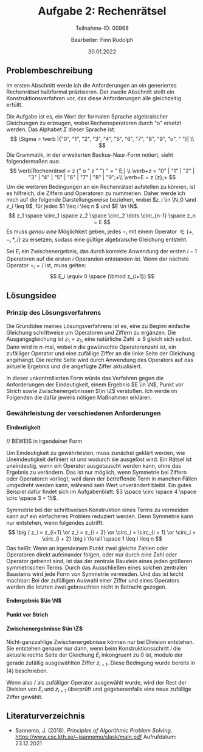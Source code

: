 <h1 style="text-align: center;">Aufgabe 2: Rechenrätsel</h1>
<p style="text-align: center;">Teilnahme-ID: 00968</p>
<p style="text-align: center;">Bearbeiter: Finn Rudolph</p>
<p style="text-align: center;">30.01.2022</p>

## Problembeschreibung

Im ersten Abschnitt werde ich die Anforderungen an ein generiertes Rechenrätsel halbformal präzisieren. Der zweite Abschnitt stellt ein Konstruktionsverfahren vor, das diese Anforderungen alle gleichzeitig erfüllt.

Die Aufgabe ist es, ein Wort der formalen Sprache algebraischer Gleichungen zu erzeugen, wobei Rechenoperatoren durch "o" ersetzt werden. Das Alphabet $\Sigma$ dieser Sprache ist:
$$
\Sigma = \verb |{"0", "1", "2", "3", "4", "5", "6", "7", "8", "9", "o", " "}| \\
$$
Die Grammatik, in der erweiterten Backus-Naur-Form notiert, sieht folgendermaßen aus:
$$
\verb|Rechenrätsel = z {" o " z " "} " = " E;| \\
\verb+z = "0" | "1" | "2" | "3" | "4" | "5" | "6" | "7" | "8" | "9";+\\
\verb+E = z {z};+
$$
Um die weiteren Bedingungen an ein Rechenrätsel aufstellen zu können, ist es hilfreich, die Ziffern und Operatoren zu nummerien. Daher werde ich mich auf die folgende Darstellungsweise beziehen, wobei $z_i \in \N_0 \and z_i \leq 9$, für jedes $1 \leq i \leq n $ und $E \in \N$.
$$
z_1 \space \circ_1 \space z_2 \space \circ_2 \dots \circ_{n-1} \space z_n = E
$$
Es muss *genau eine* Möglichkeit geben, jedes $\circ_i$ mit einem Operator $\in \{+,-,*,/\}$ zu ersetzen, sodass eine gültige algebraische Gleichung entsteht.

Sei $E_i$ ein Zwischenergebnis, das durch korrekte Anwendung der ersten $i-1$ Operatoren auf die ersten $i$ Operanden entstanden ist. Wenn der nächste Operator $\circ_i = /$ ist, muss gelten:
$$
E_i \equiv 0 \space (\bmod z_{i+1})
$$

## Lösungsidee

### Prinzip des Lösungsverfahrens

Die Grundidee meines Lösungsverfahrens ist es, eine zu Beginn einfache Gleichung schrittweise um Operatoren und Ziffern zu ergänzen. Die Ausgangsgleichung ist $z_1 = z_1$, eine natürliche Zahl $\leq 9$ gleich sich selbst. Dann wird in $n$-mal, wobei $n$ die gewünschte Operatorenzahl ist, ein zufälliger Operator und eine zufällige Ziffer an die linke Seite der Gleichung angehängt. Die rechte Seite wird durch Anwendung des Operators auf das aktuelle Ergebnis und die angefügte Ziffer aktualisiert.

In dieser unkontrollierten Form würde das Verfahren gegen die Anforderungen der Eindeutigkeit, einem Ergebnis $E \in \N$, Punkt vor Strich sowie Zwischenergebnissen $\in \Z$ verstoßen. Ich werde im Folgenden die dafür jeweils nötigen Maßnahmen erklären.

### Gewährleistung der verschiedenen Anforderungen

#### Eindeutigkeit

// BEWEIS in irgendeiner Form

Um Eindeutigkeit zu gewährleisten, muss zunächst geklärt werden, wie Uneindeutigkeit definiert ist und wodurch sie ausgelöst wird. Ein Rätsel ist uneindeutig, wenn ein Operator ausgetauscht werden kann, ohne das Ergebnis zu verändern. Das ist nur möglich, wenn Symmetrie bei Ziffern oder Operatoren vorliegt, weil dann der betreffende Term in manchen Fällen umgedreht werden kann, während sein Wert unverändert bleibt. Ein gutes Beispiel dafür findet sich im Aufgabenblatt: $3 \space \circ \space 4 \space \circ \space 3 = 15$.

Symmetrie bei der schrittweisen Konstruktion eines Terms zu vermeiden kann auf ein einfacheres Problem reduziert werden. Denn Symmetrie kann nur entstehen, wenn folgendes zutrifft:
$$
\big ( z_i = z_{i+1} \or z_i = z_{i + 2} \or 
\circ_i = \circ_{i + 1} \or \circ_i = \circ_{i + 2} \big )
\forall \space  1 \leq i \leq n
$$
Das heißt: Wenn an irgendeinem Punkt zwei gleiche Zahlen oder Operatoren direkt aufeinander folgen, oder nur durch eine Zahl oder Operator getrennt sind, ist das der zentrale Baustein eines jeden größeren symmetrischen Terms. Durch das Ausschließen eines solchen zentralen Bausteins wird jede Form von Symmetrie vermieden. Und das ist leicht machbar: Bei der zufälligen Auswahl einer Ziffer und eines Operators werden die letzten zwei gebrauchten nicht in Betracht gezogen.

#### Endergebnis $\in \N$

#### Punkt vor Strich

#### Zwischenergebnisse $\in \Z$

Nicht-ganzzahlige Zwischenergebnisse können nur bei Division entstehen. Sie entstehen genauer nur dann, wenn beim Konstruktionsschritt $i$ die aktuelle rechte Seite der Gleichung $E_i$ inkongruent zu $0$ ist, modulo der gerade zufällig ausgewählten Ziffer $z_{i+1}$. Diese Bedingung wurde bereits in $(4)$ beschrieben.

Wenn also $/$ als zufälliger Operator ausgewählt wurde, wird der Rest der Division von $E_i$ und $z_{i+1}$ überprüft und gegebenenfalls eine neue zufällige Ziffer gewählt.

## Literaturverzeichnis

- Sannemo, J. (2018). _Principles of Algorithmic Problem Solving_. https://www.csc.kth.se/~jsannemo/slask/main.pdf Aufrufdatum: 23.12.2021